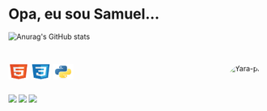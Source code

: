 <h1>Opa, eu sou Samuel...</h1>

![Anurag's GitHub stats](https://github-readme-stats.vercel.app/api?username=SamuelG05&show_icons=true&theme=radical)

##
<div style="display: inline_block"><br>
  <img align="center" alt="Rafa-HTML" height="30" width="40" src="https://raw.githubusercontent.com/devicons/devicon/master/icons/html5/html5-original.svg">
  <img align="center" alt="Rafa-CSS" height="30" width="40" src="https://raw.githubusercontent.com/devicons/devicon/master/icons/css3/css3-original.svg">
  <img align="center" alt="Rafa-Python" height="30" width="40" src="https://raw.githubusercontent.com/devicons/devicon/master/icons/python/python-original.svg">
  <img align="right" alt="Yara-pic" height="150" style="border-radius:50px;" src="https://photos.app.goo.gl/785za2uNdmC3qqaQ9">
</div>
 
 ##


<div> 
  <a href = "mailto:samuelqra52@gmail.com"><img src="https://img.shields.io/badge/-Gmail-%23333?style=for-the-badge&logo=gmail&logoColor=white" target="_blank"></a>
  <a href="https://www.linkedin.com/in/samuel-gon%C3%A7alves-350a93246/" target="_blank" rel="external"><img src="https://img.shields.io/badge/-LinkedIn-%230077B5?style=for-the-badge&logo=linkedin&logoColor=white" target="_blank"></a> 
  <a href="https://www.instagram.com/samuel.g05/" target="_blank" rel="external"><img src="https://img.shields.io/badge/-Instagram-%23E4405F?style=for-the-badge&logo=instagram&logoColor=white" target="_blank"></a>
  
</div>
